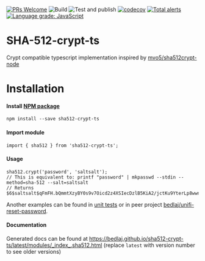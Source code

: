 [![PRs Welcome](https://img.shields.io/badge/PRs-welcome-brightgreen.svg?style=flat-square)](http://makeapullrequest.com)
![Build](https://github.com/bedlaj/sha512-crypt-ts/workflows/Build/badge.svg)
![Test and publish](https://github.com/bedlaj/sha512-crypt-ts/workflows/Test%20and%20publish/badge.svg)
[![codecov](https://codecov.io/gh/bedlaj/sha512-crypt-ts/branch/master/graph/badge.svg)](https://codecov.io/gh/bedlaj/sha512-crypt-ts)
[![Total alerts](https://img.shields.io/lgtm/alerts/g/bedlaj/sha512-crypt-ts.svg?logo=lgtm&logoWidth=18)](https://lgtm.com/projects/g/bedlaj/sha512-crypt-ts/alerts/)
[![Language grade: JavaScript](https://img.shields.io/lgtm/grade/javascript/g/bedlaj/sha512-crypt-ts.svg?logo=lgtm&logoWidth=18)](https://lgtm.com/projects/g/bedlaj/sha512-crypt-ts/context:javascript)

# SHA-512-crypt-ts
Crypt compatible typescript implementation inspired by [mvo5/sha512crypt-node](https://github.com/mvo5/sha512crypt-node)

# Installation
#### Install [NPM package](https://www.npmjs.com/package/sha512-crypt-ts)
```
npm install --save sha512-crypt-ts
```
#### Import module
```
import { sha512 } from 'sha512-crypt-ts';
```
#### Usage
```
sha512.crypt('password', 'saltsalt');
// This is equivalent to: printf "password" | mkpasswd --stdin --method=sha-512 --salt=saltsalt
// Returns $6$saltsalt$qFmFH.bQmmtXzyBY0s9v7Oicd2z4XSIecDzlB5KiA2/jctKu9YterLp8wwnSq.qc.eoxqOmSuNp2xS0ktL3nh/
```
Another examples can be found in [unit tests](https://github.com/bedlaj/sha512-crypt-ts/blob/master/tests/sha512.test.ts) or in peer project [bedlaj/unifi-reset-password](https://github.com/bedlaj/unifi-reset-password/blob/master/src/app/app.component.ts).

#### Documentation
Generated docs can be found at https://bedlaj.github.io/sha512-crypt-ts/latest/modules/_index_.sha512.html (replace `latest` with version number to see older versions)
